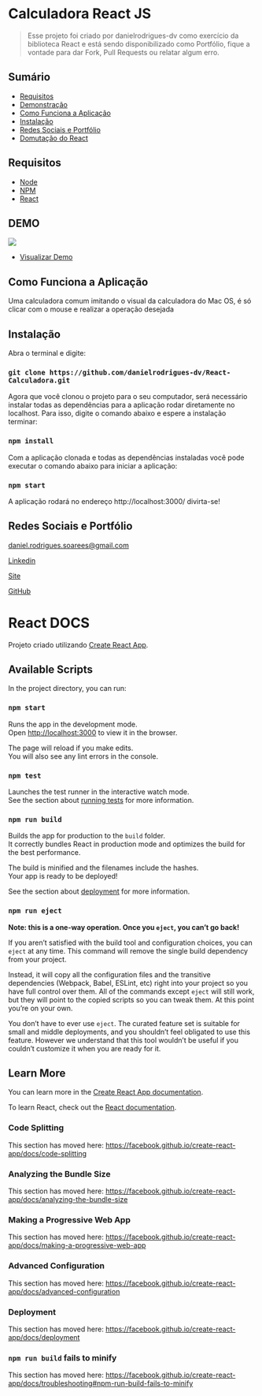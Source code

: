 
# Calculadora React JS
> Esse projeto foi criado por danielrodrigues-dv como exercício da biblioteca React e está sendo disponibilizado como Portfólio, fique a vontade para dar Fork, Pull Requests ou relatar algum erro.

## Sumário

- [Requisitos](#Requisitos)	
- [Demonstração](#DEMO)
- [Como Funciona a Aplicação](#Como-Funciona-a-Aplicação)
- [Instalação](#Instalação)
- [Redes Sociais e Portfólio](#Redes-Sociais-e-Portfólio)
- [Domutação do React](#React-DOCS)

## Requisitos

+ [Node](https://nodejs.org/)
+ [NPM](https://www.npmjs.com/)
+ [React](https://reactjs.org/)

## DEMO

![](https://i.ibb.co/XtwmNCN/calculadora-react.jpg)

+ [Visualizar Demo](danielrodrigues-dv-calculadora-react-dv.netlify.app)

## Como Funciona a Aplicação

Uma calculadora comum imitando o visual da calculadora do Mac OS, é só clicar com o mouse e realizar a operação desejada

## Instalação

Abra o terminal e digite:

### `git clone https://github.com/danielrodrigues-dv/React-Calculadora.git`

Agora que você clonou o projeto para o seu computador, será necessário instalar todas as dependências para a aplicação rodar diretamente no localhost. Para isso, digite o comando abaixo e espere a instalação terminar:

### `npm install`

Com a aplicação clonada e todas as dependências instaladas você pode executar o comando abaixo para iniciar a aplicação:

### `npm start`

A aplicação rodará no endereço http://localhost:3000/ divirta-se!

## Redes Sociais e Portfólio

daniel.rodrigues.soarees@gmail.com

[Linkedin](https://www.linkedin.com/in/daniel-rodrigues-dv/)

[Site](https://www.podeserbrasil.com.br)

[GitHub](https://github.com/danielrodrigues-dv)

# React DOCS 

Projeto criado utilizando [Create React App](https://github.com/facebook/create-react-app).

## Available Scripts

In the project directory, you can run:

### `npm start`

Runs the app in the development mode.<br>
Open [http://localhost:3000](http://localhost:3000) to view it in the browser.

The page will reload if you make edits.<br>
You will also see any lint errors in the console.

### `npm test`

Launches the test runner in the interactive watch mode.<br>
See the section about [running tests](https://facebook.github.io/create-react-app/docs/running-tests) for more information.

### `npm run build`

Builds the app for production to the `build` folder.<br>
It correctly bundles React in production mode and optimizes the build for the best performance.

The build is minified and the filenames include the hashes.<br>
Your app is ready to be deployed!

See the section about [deployment](https://facebook.github.io/create-react-app/docs/deployment) for more information.

### `npm run eject`

**Note: this is a one-way operation. Once you `eject`, you can’t go back!**

If you aren’t satisfied with the build tool and configuration choices, you can `eject` at any time. This command will remove the single build dependency from your project.

Instead, it will copy all the configuration files and the transitive dependencies (Webpack, Babel, ESLint, etc) right into your project so you have full control over them. All of the commands except `eject` will still work, but they will point to the copied scripts so you can tweak them. At this point you’re on your own.

You don’t have to ever use `eject`. The curated feature set is suitable for small and middle deployments, and you shouldn’t feel obligated to use this feature. However we understand that this tool wouldn’t be useful if you couldn’t customize it when you are ready for it.

## Learn More

You can learn more in the [Create React App documentation](https://facebook.github.io/create-react-app/docs/getting-started).

To learn React, check out the [React documentation](https://reactjs.org/).

### Code Splitting

This section has moved here: https://facebook.github.io/create-react-app/docs/code-splitting

### Analyzing the Bundle Size

This section has moved here: https://facebook.github.io/create-react-app/docs/analyzing-the-bundle-size

### Making a Progressive Web App

This section has moved here: https://facebook.github.io/create-react-app/docs/making-a-progressive-web-app

### Advanced Configuration

This section has moved here: https://facebook.github.io/create-react-app/docs/advanced-configuration

### Deployment

This section has moved here: https://facebook.github.io/create-react-app/docs/deployment

### `npm run build` fails to minify

This section has moved here: https://facebook.github.io/create-react-app/docs/troubleshooting#npm-run-build-fails-to-minify
